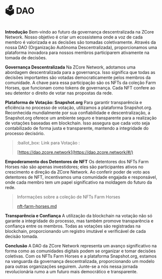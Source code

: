 # 🗳 DAO

<figure><img src="../.gitbook/assets/Captura de Tela 2023-12-14 às 13.48.34.png" alt=""><figcaption></figcaption></figure>

**Introdução** Bem-vindo ao futuro da governança descentralizada na ZCore Network. Nosso objetivo é criar um ecossistema onde a voz de cada membro é valorizada e as decisões são tomadas coletivamente. Através da nossa DAO (Organização Autônoma Descentralizada), proporcionamos uma plataforma inovadora para nossos membros participarem ativamente na tomada de decisões.

**Governança Descentralizada** Na ZCore Network, adotamos uma abordagem descentralizada para a governança. Isso significa que todas as decisões importantes são votadas democraticamente pelos membros da comunidade. A chave para essa participação são os NFTs da coleção Farm Horses, que funcionam como tokens de governança. Cada NFT confere ao seu detentor o direito de votar nas propostas da rede.

**Plataforma de Votação: Snapshot.org** Para garantir transparência e eficiência no processo de votação, utilizamos a plataforma Snapshot.org. Reconhecida mundialmente por sua confiabilidade e descentralização, a Snapshot.org oferece um ambiente seguro e transparente para a realização de votações baseadas em blockchain. Isso assegura que cada voto seja contabilizado de forma justa e transparente, mantendo a integridade do processo decisório.

> :ballot\_box: Link para Votação :&#x20;
>
> [https://dao.zcore.network](https://dao.zcore.network/#/)

**Empoderamento dos Detentores de NFT** Os detentores dos NFTs Farm Horses não são apenas investidores; eles são participantes ativos no crescimento e direção da ZCore Network. Ao conferir poder de voto aos detentores de NFT, incentivamos uma comunidade engajada e responsável, onde cada membro tem um papel significativo na moldagem do futuro da rede.

> Informações sobre a coleção de NFTs Farm Horses
>
> [nft-farm-horses.md](nft-farm-horses.md "mention")

**Transparência e Confiança** A utilização da blockchain na votação não só garante a integridade do processo, mas também promove transparência e confiança entre os membros. Todas as votações são registradas na blockchain, proporcionando um registro imutável e verificável de cada decisão tomada.

**Conclusão** A DAO da ZCore Network representa um avanço significativo na forma como as comunidades digitais podem se organizar e tomar decisões coletivas. Com os NFTs Farm Horses e a plataforma Snapshot.org, estamos na vanguarda da governança descentralizada, proporcionando um modelo para outras organizações seguirem. Junte-se a nós nessa jornada revolucionária rumo a um futuro mais democrático e transparente.
